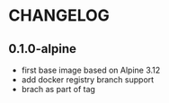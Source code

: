 # CHANGELOG

## 0.1.0-alpine

- first base image based on Alpine 3.12
- add docker registry branch support
- brach as part of tag
